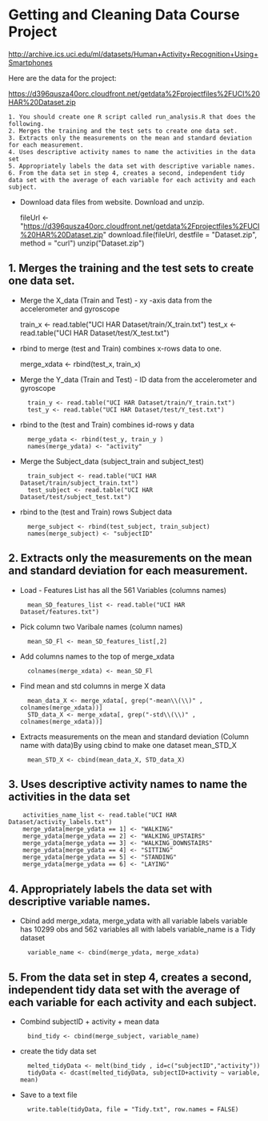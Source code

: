 # Getting and Cleaning Data Course Project

http://archive.ics.uci.edu/ml/datasets/Human+Activity+Recognition+Using+Smartphones 

Here are the data for the project: 

https://d396qusza40orc.cloudfront.net/getdata%2Fprojectfiles%2FUCI%20HAR%20Dataset.zip 

	1. You should create one R script called run_analysis.R that does the following. 
	2. Merges the training and the test sets to create one data set.
	3. Extracts only the measurements on the mean and standard deviation for each measurement. 
	4. Uses descriptive activity names to name the activities in the data set
	5. Appropriately labels the data set with descriptive variable names. 
	6. From the data set in step 4, creates a second, independent tidy data set with the average of each variable for each activity and each subject.


* Download data files from website. Download and unzip. 

	fileUrl <- "https://d396qusza40orc.cloudfront.net/getdata%2Fprojectfiles%2FUCI%20HAR%20Dataset.zip"
	download.file(fileUrl, destfile = "Dataset.zip", method = "curl")
	unzip("Dataset.zip")


## 1. Merges the training and the test sets to create one data set.

* Merge the X_data (Train and Test) - xy -axis data from the accelerometer and gyroscope  
        
	train_x <- read.table("UCI HAR Dataset/train/X_train.txt")
        test_x <- read.table("UCI HAR Dataset/test/X_test.txt")

* rbind to merge (test and Train) combines x-rows data to one. 
        
	merge_xdata <- rbind(test_x, train_x)

* Merge the Y_data (Train and Test) - ID data from the accelerometer and gyroscope 
 
        train_y <- read.table("UCI HAR Dataset/train/Y_train.txt")
        test_y <- read.table("UCI HAR Dataset/test/Y_test.txt")

* rbind to the (test and Train) combines id-rows y data 

        merge_ydata <- rbind(test_y, train_y )
        names(merge_ydata) <- "activity"

* Merge the Subject_data (subject_train and subject_test)

        train_subject <- read.table("UCI HAR Dataset/train/subject_train.txt")
        test_subject <- read.table("UCI HAR Dataset/test/subject_test.txt")

* rbind to the (test and Train) rows Subject data 

        merge_subject <- rbind(test_subject, train_subject)
        names(merge_subject) <- "subjectID"

## 2. Extracts only the measurements on the mean and standard deviation for each measurement. 
        
* Load - Features List has all the 561 Variables (columns names)

        mean_SD_features_list <- read.table("UCI HAR Dataset/features.txt")
        
* Pick column two Varibale names (column names)

        mean_SD_Fl <- mean_SD_features_list[,2]

* Add columns names to the top of merge_xdata

        colnames(merge_xdata) <- mean_SD_Fl

* Find mean and std columns in merge X data 

        mean_data_X <- merge_xdata[, grep("-mean\\(\\)" , colnames(merge_xdata))]
        STD_data_X <- merge_xdata[, grep("-std\\(\\)" , colnames(merge_xdata))]

* Extracts measurements on the mean and standard deviation (Column name with data)By using cbind to make one dataset mean_STD_X

        mean_STD_X <- cbind(mean_data_X, STD_data_X)

## 3. Uses descriptive activity names to name the activities in the data set

        activities_name_list <- read.table("UCI HAR Dataset/activity_labels.txt")
        merge_ydata[merge_ydata == 1] <- "WALKING"
        merge_ydata[merge_ydata == 2] <- "WALKING_UPSTAIRS"
        merge_ydata[merge_ydata == 3] <- "WALKING_DOWNSTAIRS"
        merge_ydata[merge_ydata == 4] <- "SITTING"
        merge_ydata[merge_ydata == 5] <- "STANDING"
        merge_ydata[merge_ydata == 6] <- "LAYING"
        
## 4. Appropriately labels the data set with descriptive variable names. 

* Cbind add merge_xdata, merge_ydata with all variable labels variable has 10299 obs and 562 variables all with labels variable_name is a Tidy dataset 

        variable_name <- cbind(merge_ydata, merge_xdata)
    

## 5. From the data set in step 4, creates a second, independent tidy data set with the average of each variable for each activity and each subject.
        
* Combind subjectID + activity + mean data

        bind_tidy <- cbind(merge_subject, variable_name)

* create the tidy data set

        melted_tidyData <- melt(bind_tidy , id=c("subjectID","activity"))
        tidyData <- dcast(melted_tidyData, subjectID+activity ~ variable, mean)

* Save to a text file 

        write.table(tidyData, file = "Tidy.txt", row.names = FALSE)